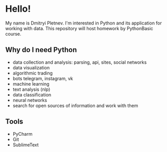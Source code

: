 # Hello!
My name is Dmitryi Pletnev. 
I'm interested in Python and its application for working with data.
This repository will host homework by PythonBasic course.

## Why do I need Python
  - data collection and analysis: parsing, api, sites, social networks
  - data visualization
  - algorithmic trading
  - bots telegram, instagram, vk
  - machine learning
  - text analysis (nlp)
  - data classification
  - neural networks
  - search for open sources of information and work with them

## Tools
- PyCharm
- Git
- SublimeText

